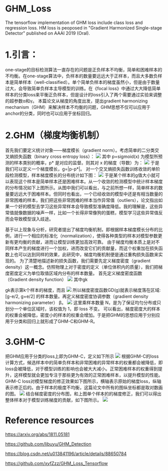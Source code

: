 # GHM_Loss
 The tensorflow implementation of GHM loss include class loss and regression loss. 
 HM loss is peoposed  in "Gradient Harmonized Single-stage Detector" published on AAAI 2019 (Oral).
 
 # 1.引言：
one-stage的目标检测算法一直存在的问题是正负样本不均衡，简单和困难样本的不均衡。在one-stage算法中，负样本的数量要远远大于正样本，而且大多数负样本是简单样本（well-classified）。单个简单负样本的梯度虽然小，但是由于数量过大，会导致简单负样本主导模型的训练。在《focal loss》中通过大大降低简单样本的分类loss来平衡正负样本，但是设计的loss引入了两个需要通过实验来调整的超参数α和γ。
本篇论文从梯度的角度出发，提出gradient harmonizing mechanism（GHM）来解决样本不均衡的问题，GHM思想不仅可以应用于anchor的分类，同时也可以应用于坐标回归。

# 2.GHM（梯度均衡机制）
首先我们要定义统计对象——梯度模长（gradient norm）。考虑简单的二分类交叉熵损失函数（binary cross entropy loss）：
![](https://github.com/GXYM/GHM_Loss/tree/master/image/20190318210808415.png)
其中 p=sigmoid(x) 为模型所预测的样本类别的概率，p* 是对应的监督。则其对 x 的梯度（导数）为：
![](https://github.com/GXYM/GHM_Loss/image/20190318210826996.png)
于是我们可以定义一个梯度模长，g=|p-p*|。
对一个交叉熵损失函数训练收敛的单阶段检测模型，样本梯度模长的分布统计如下图：
![](https://github.com/GXYM/GHM_Loss/tree/master/image/20190318210857248.png)
于是某个样本的g值大小就可以表现这个样本是简单样本还是困难样本。从一个收敛的检测模型中统计样本梯度的分布情况如下上图所示。从图中我们可以看出，与之前所想一样，简单样本的数量要远远大于困难样本。但同时也看出，一个已经收敛的模型中还是有相当数量的非常困难的样本，我们把这些非常困难的样本当作异常值（outliers），论文指出如果一个好的模型去学习这些异常样本会导致模型准确度降低。我的理解是，这些异常值就像数据的噪声一样，比如一个长得非常像狗的蛋糕，模型学习这些异常值反而会导致模型误入歧途。

基于以上现象与分析，研究者提出了梯度均衡机制，即根据样本梯度模长分布的比例，进行一个相应的标准化（normalization），使得各种类型的样本对模型参数更新有更均衡的贡献，进而让模型训练更加高效可靠。
由于梯度均衡本质上是对不同样本产生的梯度进行一个加权，进而改变它们的贡献量，而这个权重加在损失函数上也可以达到同样的效果，此研究中，梯度均衡机制便是通过重构损失函数来实现的。
为了清楚地描述新的损失函数，我们需要先定义梯度密度（gradient density）这一概念。仿照物理上对于密度的定义（单位体积内的质量），我们把梯度密度定义为单位取值区域内分布的样本数量。
首先定义梯度密度函数（Gradient density function）
![](https://github.com/GXYM/GHM_Loss/tree/master/image/20190318210924560.png)
其中gk

gk表示第k个样本的梯度，而且
![](https://github.com/GXYM/GHM_Loss/tree/master/image/20190318211028967.png)
所以梯度密度函数GD(g)就表示梯度落在区域:[g-e/2, g+e/2]
的样本数量。再定义梯度密度协调参数（gradient density harmonizing parameter） β。
![](https://github.com/GXYM/GHM_Loss/tree/master/image/20190318211435716.png)
这里乘样本数量 N，是为了保证均匀分布或只划分一个单位区域时，该权值为 1，即 loss 不变。
可以看出，梯度密度大的样本的权重会被降低，密度小的样本的权重会增加。于是把GHM的思想应用于分别应用于分类和回归上就形成了GHM-C和GHM-R。

# 3.GHM-C
把GHM应用于分类的loss上即为GHM-C，定义如下所示
![](https://github.com/GXYM/GHM_Loss/tree/master/image/20190318211455508.png)
根据GHM-C的loss计算方式，候选样本中的简单负样本和非常困难的异常样本的权重都会被降低，即loss会被降低，对于模型训练的影响也会被大大减小。正常困难样本的权重得到提升，这样模型就会更加专注于那些更为有效的正常困难样本，以提升模型的性能。GHM-C loss对模型梯度的修正效果如下图所示，横轴表示原始的梯度loss，纵轴表示修正后的。由于样本的极度不均衡，这篇论文中所有的图纵坐标都是取对数画的图。
![](https://github.com/GXYM/GHM_Loss/tree/master/image/20190318211641194.png)
结合梯度密度的分布图，和上图单个样本的的梯度修正，我们可以得出整体样本对于模型训练梯度的贡献，如下图所示。
![](https://github.com/GXYM/GHM_Loss/tree/master/image/20190318211657134.png)

 # Reference resources
https://arxiv.org/abs/1811.05181

https://github.com/libuyu/GHM_Detection

https://blog.csdn.net/u013841196/article/details/88650784

https://github.com/xyfZzz/GHM_Loss_Tensorflow
